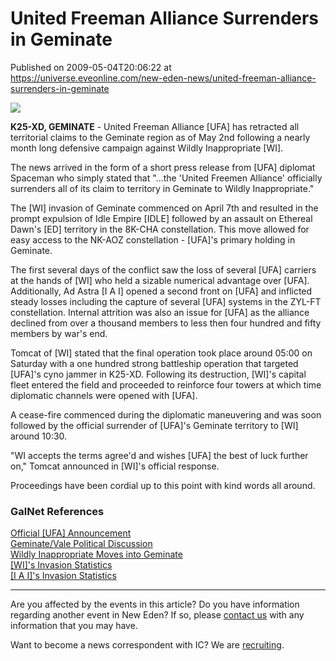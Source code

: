 # United Freeman Alliance Surrenders in Geminate
Published on 2009-05-04T20:06:22 at https://universe.eveonline.com/new-eden-news/united-freeman-alliance-surrenders-in-geminate

![](http://www.eve-ic.net/media/assets/icarticlebanner.png)  
  
**K25-XD, GEMINATE** \- United Freeman Alliance [UFA] has retracted all territorial claims to the Geminate region as of May 2nd following a nearly month long defensive campaign against Wildly Inappropriate [WI].  
  
The news arrived in the form of a short press release from [UFA] diplomat Spaceman who simply stated that "...the 'United Freemen Alliance' officially surrenders all of its claim to territory in Geminate to Wildly Inappropriate."  
  
The [WI] invasion of Geminate commenced on April 7th and resulted in the prompt expulsion of Idle Empire [IDLE] followed by an assault on Ethereal Dawn's [ED] territory in the 8K-CHA constellation. This move allowed for easy access to the NK-AOZ constellation - [UFA]'s primary holding in Geminate.  
  
The first several days of the conflict saw the loss of several [UFA] carriers at the hands of [WI] who held a sizable numerical advantage over [UFA]. Additionally, Ad Astra [I A I] opened a second front on [UFA] and inflicted steady losses including the capture of several [UFA] systems in the ZYL-FT constellation. Internal attrition was also an issue for [UFA] as the alliance declined from over a thousand members to less then four hundred and fifty members by war's end.  
  
Tomcat of [WI] stated that the final operation took place around 05:00 on Saturday with a one hundred strong battleship operation that targeted [UFA]'s cyno jammer in K25-XD. Following its destruction, [WI]'s capital fleet entered the field and proceeded to reinforce four towers at which time diplomatic channels were opened with [UFA].  
  
A cease-fire commenced during the diplomatic maneuvering and was soon followed by the official surrender of [UFA]'s Geminate territory to [WI] around 10:30.  
  
"WI accepts the terms agree'd and wishes [UFA] the best of luck further on," Tomcat announced in [WI]'s official response.  
  
Proceedings have been cordial up to this point with kind words all around.  

### **GalNet References**

[Official [UFA] Announcement  
](http://www.eveonline.com/ingameboard.asp?a=topic&threadID=1063200)[Geminate/Vale Political Discussion  
](http://www.scrapheap-challenge.com/viewtopic.php?t=24731&start=75&sid=ca61fe16b10bdb861f1ae20cca3f7bd5)[Wildly Inappropriate Moves into Geminate](http://www.eveonline.com/news.asp?a=single&nid=2993&tid=7)  
[[WI]'s Invasion Statistics](http://www.wi-alliance.com/killboard/?a=cc_detail&ctr_id=14)  
[[I A I]'s Invasion Statistics](http://adastra.nod-net.net/killboard/?a=cc_detail&ctr_id=2)

 

* * *

Are you affected by the events in this article? Do you have information regarding another event in New Eden? If so, please [contact us](http://myeve.eve-online.com/news.asp?a=submitrp) with any information that you may have.  
  
Want to become a news correspondent with IC? We are [recruiting](http://www.eveonline.com/isd.asp).
